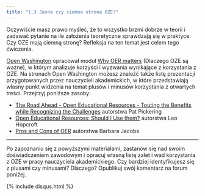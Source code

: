 ```yaml
---
title: "1.3 Jasna czy ciemna strona OZE?"
---
```


Oczywiście masz prawo myśleć, że to wszystko brzmi dobrze w teorii i zadawać pytanie na ile założenia teoretyczne sprawdzają się w praktyce. Czy OZE mają ciemną stronę? Refleksja na ten temat jest celem tego ćwiczenia. 

[Open Washington][1] opracował moduł [Why OER matters][2] (Dlaczego OZE są ważne), w którym analizuje korzyści i wyzwania wynikające z korzystania z OZE. Na stronach Open Washington możesz znaleźć także listę prezentacji przygotowanych przez nauczycieli akademickich, w które przedstawiają własny punkt widzenia na temat plusów i minusów korzystania z otwartych treści. Przejrzyj poniższe zasoby:

 - [The Road Ahead - Open Educational Resources - Touting the Benefits
   while Recognizing the Challenges][3] autorstwa Pat Pickering
 - [Open Educational Resources: Should I Use them?][4] autorstwa Leo Hopcroft
 - [Pros and Cons of OER][5] autorstwa Barbara Jacobs


----------


Po zapoznaniu się z powyższymi materiałami, zastanów się nad swoim doświadczeniem zawodowym i opracuj własną listę zalet i wad korzystania z OZE w pracy nauczyciela akademickiego. Czy bardziej identyfikujesz się z plusami czy minusami? Dlaczego?  Opublikuj swój komentarz na forum poniżej.




  [1]: http://www.openwa.org/about/
  [2]: http://www.openwa.org/module-7/
  [3]: http://www.slideshare.net/patpickering/the-road-ahead-oer-benefits-and-challenges-with-attribution
  [4]: http://www.slideshare.net/lhopcroft/oer-should-i-use-them-36154265
  [5]: http://www.slideshare.net/Littleprof/oer-pro
{% include disqus.html %}
